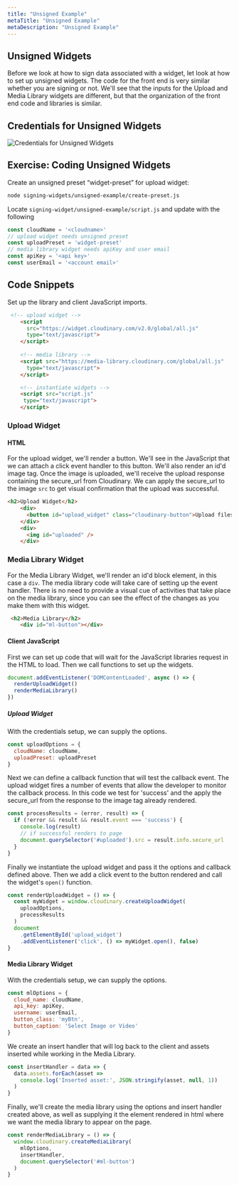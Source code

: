 ```yaml
---
title: "Unsigned Example"
metaTitle: "Unsigned Example"
metaDescription: "Unsigned Example"
---
```




## Unsigned Widgets

Before we look at how to sign data associated with a widget, let look at how to set up unsigned widgets.  The code for the front end is very similar whether you are signing or not.  We'll see that the inputs for the Upload and Media Library widgets are different, but that the organization of the front end code and libraries is similar.  

## Credentials for Unsigned Widgets

![Credentials for Unsigned Widgets](https://res.cloudinary.com/cloudinary-training/image/upload/book/unsigned-widgets.png)

## Exercise: Coding Unsigned Widgets  

Create an unsigned preset “widget-preset” for upload widget: 

```bash
node signing-widgets/unsigned-example/create-preset.js
```


Locate `signing-widget/unsigned-example/script.js` and update with the following

```javascript
const cloudName = '<cloudname>'
// upload widget needs unsigned preset
const uploadPreset = 'widget-preset'
// media library widget needs apiKey and user email
const apiKey = '<api key>'
const userEmail = '<account email>'

```

## Code Snippets

Set up the library and client JavaScript imports.

```html
 <!-- upload widget -->
    <script
      src="https://widget.cloudinary.com/v2.0/global/all.js"
      type="text/javascript">
    </script>
  
    <!-- media library -->
    <script src="https://media-library.cloudinary.com/global/all.js"
      type="text/javascript">
    </script>

    <!-- instantiate widgets -->
    <script src="script.js"
     type="text/javascript">
    </script>

```  

### Upload Widget

#### HTML

For the upload widget, we'll render a button.  We'll see in the JavaScript that we can attach a click event handler to this button.  We'll also render an id'd image tag.  Once the image is uploaded, we'll receive the upload response containing the secure_url from Cloudinary. We can apply the secure_url to the image `src` to get visual confirmation that the upload was successful.

```html
<h2>Upload Widget</h2>
    <div>
      <button id="upload_widget" class="cloudinary-button">Upload files</button>
    </div>
    <div>
      <img id="uploaded" />
    </div>
```

### Media Library Widget 

For the Media Library Widget, we'll render an id'd block element, in this case a `div`. The media library code will take care of setting up the event handler.  There is no need to provide a visual cue of activities that take place on the media library, since you can see the effect of the changes as you make them with this widget.

```html 
 <h2>Media Library</h2>
    <div id="ml-button"></div>

```

#### Client JavaScript

First we can set up code that will wait for the JavaScript libraries request in the HTML to load.  Then we call functions to set up the widgets.

```javascript
document.addEventListener('DOMContentLoaded', async () => {
  renderUploadWidget()
  renderMediaLibrary()
})
```

##### Upload Widget  
With the credentials setup, we can supply the options.

```javascript
const uploadOptions = {
  cloudName: cloudName,
  uploadPreset: uploadPreset
}
```

Next we can define a callback function that will test the callback event.  The upload widget fires a number of events that allow the developer to monitor the callback process.  In this code we test for 'success' and the apply the secure_url from the response to the image tag already rendered.

```javascript
const processResults = (error, result) => {
  if (!error && result && result.event === 'success') {
    console.log(result)
    // if successful renders to page
    document.querySelector('#uploaded').src = result.info.secure_url
  }
}
```

Finally we instantiate the upload widget and pass it the options and callback defined above.  Then we add a click event to the button rendered and call the widget's `open()` function.

```javascript
const renderUploadWidget = () => {
  const myWidget = window.cloudinary.createUploadWidget(
    uploadOptions,
    processResults
  )
  document
    .getElementById('upload_widget')
    .addEventListener('click', () => myWidget.open(), false)
}
```

#### Media Library Widget

With the credentials setup, we can supply the options.

```javascript
const mlOptions = {
  cloud_name: cloudName,
  api_key: apiKey,
  username: userEmail,
  button_class: 'myBtn',
  button_caption: 'Select Image or Video'
}
```
We create an insert handler that will log back to the client and assets inserted while working in the Media Library.

```javascript
const insertHandler = data => {
  data.assets.forEach(asset =>
    console.log('Inserted asset:', JSON.stringify(asset, null, 1))
  )
}
```

Finally, we'll create the media library using the options and insert handler created above, as well as supplying it the element rendered in html where we want the media library to appear on the page.

```javascript
const renderMediaLibrary = () => {
  window.cloudinary.createMediaLibrary(
    mlOptions,
    insertHandler,
    document.querySelector('#ml-button')
  )
}
```



